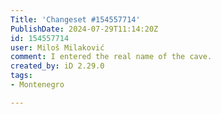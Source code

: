 ```yaml
---
Title: 'Changeset #154557714'
PublishDate: 2024-07-29T11:14:20Z
id: 154557714
user: Miloš Milaković
comment: I entered the real name of the cave.
created_by: iD 2.29.0
tags:
- Montenegro

---
```


